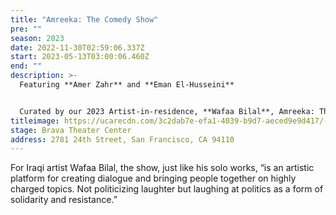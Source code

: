 ```yaml
---
title: "Amreeka: The Comedy Show"
pre: ""
season: 2023
date: 2022-11-30T02:59:06.337Z
start: 2023-05-13T03:00:06.460Z
end: ""
description: >-
  Featuring **Amer Zahr** and **Eman El-Husseini**  


  Curated by our 2023 Artist-in-residence, **Wafaa Bilal**, Amreeka: The Comedy Show was born after the 2016 election, bringing together diverse comedians with one thing in common: they love to complain. Then and since, the toxic culture and politics in “Amreeka,” as many Middle Easterners pronounce it, offers ample fodder for complaints. This cathartic and witty venting holds a mirror up to realities showing they’ve become so absurd and surreal one must laugh, if not cry.
titleimage: https://ucarecdn.com/3c2dab7e-efa1-4039-b9d7-aeced9e9d417/-/crop/2708x2094/0,0/-/preview/
stage: Brava Theater Center
address: 2781 24th Street, San Francisco, CA 94110
---
```

For Iraqi artist Wafaa Bilal, the show, just like his solo works, “is an artistic platform for creating dialogue and bringing people together on highly charged topics. Not politicizing laughter but laughing at politics as a form of solidarity and resistance.”